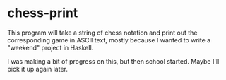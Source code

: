 # chess-print

This program will take a string of chess notation and print out the corresponding game in ASCII text, mostly because I wanted to write a "weekend" project in Haskell.

I was making a bit of progress on this, but then school started. Maybe I'll pick it up again later.

